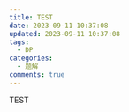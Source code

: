 ```yaml
---
title: TEST
date: 2023-09-11 10:37:08
updated: 2023-09-11 10:37:08
tags:
  - DP
categories:
  - 题解
comments: true
---
```

TEST